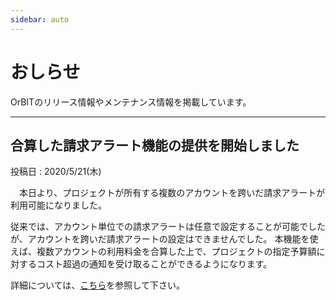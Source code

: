 ```yaml
---
sidebar: auto
---
```


# おしらせ
OrBITのリリース情報やメンテナンス情報を掲載しています。

---

## 合算した請求アラート機能の提供を開始しました
<Badge text="リリース情報" type="tip" vertical="bottom"/>
<Badge text="AWS" type="tip" vertical="bottom"/>
投稿日 : 2020/5/21(木)

　本日より、プロジェクトが所有する複数のアカウントを跨いだ請求アラートが利用可能になりました。

従来では、アカウント単位での請求アラートは任意で設定することが可能でしたが、アカウントを跨いだ請求アラートの設定はできませんでした。
本機能を使えば、複数アカウントの利用料金を合算した上で、プロジェクトの指定予算額に対するコスト超過の通知を受け取ることができるようになります。

詳細については、[こちら](/guide/aws/tutorial/project-budget-alert)を参照して下さい。

<br><br>
<Footer/>